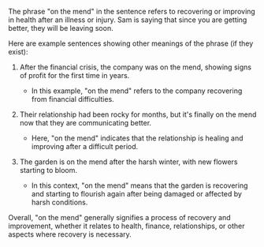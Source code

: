 The phrase "on the mend" in the sentence refers to recovering or improving in health after an illness or injury. Sam is saying that since you are getting better, they will be leaving soon. 

Here are example sentences showing other meanings of the phrase (if they exist):

1. After the financial crisis, the company was on the mend, showing signs of profit for the first time in years.
   - In this example, "on the mend" refers to the company recovering from financial difficulties.

2. Their relationship had been rocky for months, but it's finally on the mend now that they are communicating better.
   - Here, "on the mend" indicates that the relationship is healing and improving after a difficult period.

3. The garden is on the mend after the harsh winter, with new flowers starting to bloom.
   - In this context, "on the mend" means that the garden is recovering and starting to flourish again after being damaged or affected by harsh conditions. 

Overall, "on the mend" generally signifies a process of recovery and improvement, whether it relates to health, finance, relationships, or other aspects where recovery is necessary.